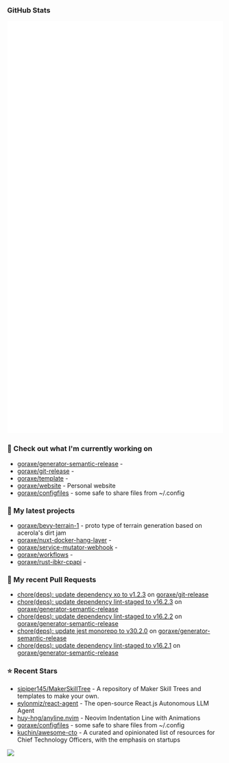 
### GitHub Stats

<p align="left"><img src="https://raw.githubusercontent.com/goraxe/goraxe/main/github-metrics.svg" /></p>

### 👷 Check out what I'm currently working on

- [goraxe/generator-semantic-release](https://github.com/goraxe/generator-semantic-release) - 
- [goraxe/git-release](https://github.com/goraxe/git-release) - 
- [goraxe/template](https://github.com/goraxe/template) - 
- [goraxe/website](https://github.com/goraxe/website) - Personal website
- [goraxe/configfiles](https://github.com/goraxe/configfiles) - some safe to share files from ~/.config 
### 🌱 My latest projects

- [goraxe/bevy-terrain-1](https://github.com/goraxe/bevy-terrain-1) - proto type of terrain generation based on acerola&#39;s dirt jam
- [goraxe/nuxt-docker-hang-layer](https://github.com/goraxe/nuxt-docker-hang-layer) - 
- [goraxe/service-mutator-webhook](https://github.com/goraxe/service-mutator-webhook) - 
- [goraxe/workflows](https://github.com/goraxe/workflows) - 
- [goraxe/rust-ibkr-cpapi](https://github.com/goraxe/rust-ibkr-cpapi) - 
### 🔨 My recent Pull Requests

- [chore(deps): update dependency xo to v1.2.3](https://github.com/goraxe/git-release/pull/152) on [goraxe/git-release](https://github.com/goraxe/git-release)
- [chore(deps): update dependency lint-staged to v16.2.3](https://github.com/goraxe/generator-semantic-release/pull/249) on [goraxe/generator-semantic-release](https://github.com/goraxe/generator-semantic-release)
- [chore(deps): update dependency lint-staged to v16.2.2](https://github.com/goraxe/generator-semantic-release/pull/248) on [goraxe/generator-semantic-release](https://github.com/goraxe/generator-semantic-release)
- [chore(deps): update jest monorepo to v30.2.0](https://github.com/goraxe/generator-semantic-release/pull/247) on [goraxe/generator-semantic-release](https://github.com/goraxe/generator-semantic-release)
- [chore(deps): update dependency lint-staged to v16.2.1](https://github.com/goraxe/generator-semantic-release/pull/246) on [goraxe/generator-semantic-release](https://github.com/goraxe/generator-semantic-release)
### ⭐ Recent Stars

- [sjpiper145/MakerSkillTree](https://github.com/sjpiper145/MakerSkillTree) - A repository of Maker Skill Trees and templates to make your own.  
- [eylonmiz/react-agent](https://github.com/eylonmiz/react-agent) - The open-source React.js Autonomous LLM Agent
- [huy-hng/anyline.nvim](https://github.com/huy-hng/anyline.nvim) - Neovim Indentation Line with Animations
- [goraxe/configfiles](https://github.com/goraxe/configfiles) - some safe to share files from ~/.config 
- [kuchin/awesome-cto](https://github.com/kuchin/awesome-cto) - A curated and opinionated list of resources for Chief Technology Officers, with the emphasis on startups

![](https://komarev.com/ghpvc/?username=goraxe)
